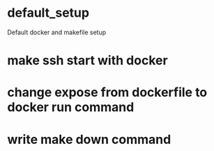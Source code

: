 # default_setup
Default docker and makefile setup

# make ssh start with docker
# change expose from dockerfile to docker run command
# write make down command 

